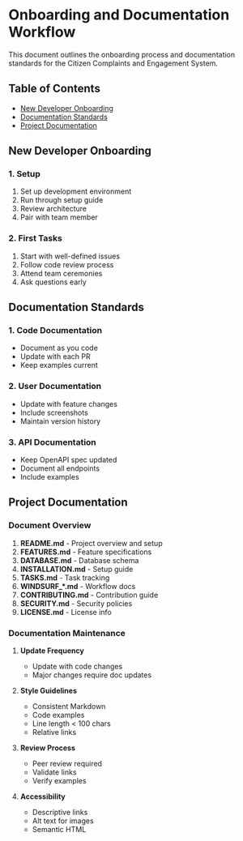 # Onboarding and Documentation Workflow

This document outlines the onboarding process and documentation standards for the Citizen Complaints and Engagement System.

## Table of Contents
- [New Developer Onboarding](#new-developer-onboarding)
- [Documentation Standards](#documentation-standards)
- [Project Documentation](#project-documentation)

## New Developer Onboarding

### 1. Setup
1. Set up development environment
2. Run through setup guide
3. Review architecture
4. Pair with team member

### 2. First Tasks
1. Start with well-defined issues
2. Follow code review process
3. Attend team ceremonies
4. Ask questions early

## Documentation Standards

### 1. Code Documentation
- Document as you code
- Update with each PR
- Keep examples current

### 2. User Documentation
- Update with feature changes
- Include screenshots
- Maintain version history

### 3. API Documentation
- Keep OpenAPI spec updated
- Document all endpoints
- Include examples

## Project Documentation

### Document Overview
1. **README.md** - Project overview and setup
2. **FEATURES.md** - Feature specifications
3. **DATABASE.md** - Database schema
4. **INSTALLATION.md** - Setup guide
5. **TASKS.md** - Task tracking
6. **WINDSURF_*.md** - Workflow docs
7. **CONTRIBUTING.md** - Contribution guide
8. **SECURITY.md** - Security policies
9. **LICENSE.md** - License info

### Documentation Maintenance

1. **Update Frequency**
   - Update with code changes
   - Major changes require doc updates

2. **Style Guidelines**
   - Consistent Markdown
   - Code examples
   - Line length < 100 chars
   - Relative links

3. **Review Process**
   - Peer review required
   - Validate links
   - Verify examples

4. **Accessibility**
   - Descriptive links
   - Alt text for images
   - Semantic HTML
